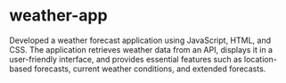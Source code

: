# weather-app
Developed a weather forecast application using JavaScript, HTML, and CSS. The application retrieves weather data from an API, displays it in a user-friendly interface, and provides essential features such as location-based forecasts, current weather conditions, and extended forecasts.
